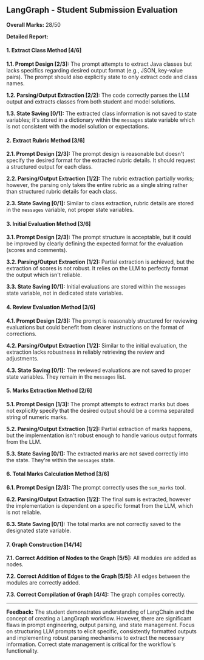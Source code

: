 ## LangGraph - Student Submission Evaluation

**Overall Marks:** 28/50

**Detailed Report:**

#### 1. Extract Class Method [4/6]
**1.1. Prompt Design [2/3]:** The prompt attempts to extract Java classes but lacks specifics regarding desired output format (e.g., JSON, key-value pairs).  The prompt should also explicitly state to only extract code and class names.

**1.2. Parsing/Output Extraction [2/2]:** The code correctly parses the LLM output and extracts classes from both student and model solutions.

**1.3. State Saving [0/1]:**  The extracted class information is not saved to state variables; it's stored in a dictionary within the `messages` state variable which is not consistent with the model solution or expectations.

#### 2. Extract Rubric Method [3/6]
**2.1. Prompt Design [2/3]:** The prompt design is reasonable but doesn't specify the desired format for the extracted rubric details.  It should request a structured output for each class.

**2.2. Parsing/Output Extraction [1/2]:** The rubric extraction partially works; however, the parsing only takes the entire rubric as a single string rather than structured rubric details for each class.

**2.3. State Saving [0/1]:**  Similar to class extraction, rubric details are stored in the `messages` variable, not proper state variables.


#### 3. Initial Evaluation Method [3/6]
**3.1. Prompt Design [2/3]:** The prompt structure is acceptable, but it could be improved by clearly defining the expected format for the evaluation (scores and comments).

**3.2. Parsing/Output Extraction [1/2]:** Partial extraction is achieved, but the extraction of scores is not robust. It relies on the LLM to perfectly format the output which isn't reliable.

**3.3. State Saving [0/1]:** Initial evaluations are stored within the `messages` state variable, not in dedicated state variables.

#### 4. Review Evaluation Method [3/6]
**4.1. Prompt Design [2/3]:** The prompt is reasonably structured for reviewing evaluations but could benefit from clearer instructions on the format of corrections.

**4.2. Parsing/Output Extraction [1/2]:** Similar to the initial evaluation, the extraction lacks robustness in reliably retrieving the review and adjustments.


**4.3. State Saving [0/1]:** The reviewed evaluations are not saved to proper state variables.  They remain in the `messages` list.

#### 5. Marks Extraction Method [2/6]
**5.1. Prompt Design [1/3]:** The prompt attempts to extract marks but does not explicitly specify that the desired output should be a comma separated string of numeric marks.

**5.2. Parsing/Output Extraction [1/2]:**  Partial extraction of marks happens, but the implementation isn't robust enough to handle various output formats from the LLM.

**5.3. State Saving [0/1]:** The extracted marks are not saved correctly into the state. They're within the `messages` state.

#### 6. Total Marks Calculation Method [3/6]
**6.1. Prompt Design [2/3]:** The prompt correctly uses the `sum_marks` tool.

**6.2. Parsing/Output Extraction [1/2]:** The final sum is extracted, however the implementation is dependent on a specific format from the LLM, which is not reliable.

**6.3. State Saving [0/1]:** The total marks are not correctly saved to the designated state variable.

#### 7. Graph Construction [14/14]
**7.1. Correct Addition of Nodes to the Graph [5/5]:** All modules are added as nodes.

**7.2. Correct Addition of Edges to the Graph [5/5]:**  All edges between the modules are correctly added.

**7.3. Correct Compilation of Graph [4/4]:** The graph compiles correctly.


---

**Feedback:**  The student demonstrates understanding of LangChain and the concept of creating a LangGraph workflow.  However, there are significant flaws in prompt engineering, output parsing, and state management.  Focus on structuring LLM prompts to elicit specific, consistently formatted outputs and implementing robust parsing mechanisms to extract the necessary information.  Correct state management is critical for the workflow's functionality.
